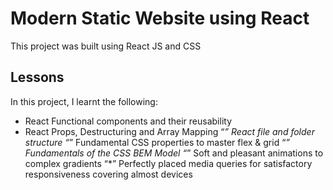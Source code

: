 # Modern Static Website using React

This project was built using React JS and CSS

## Lessons

In this project, I learnt the following:

* React Functional components and their reusability
* React Props, Destructuring and Array Mapping
“*” React file and folder structure
“*” Fundamental CSS properties to master flex & grid
“*” Fundamentals of the CSS BEM Model
“*” Soft and pleasant animations to complex gradients
“*” Perfectly placed media queries for satisfactory responsiveness covering almost devices



